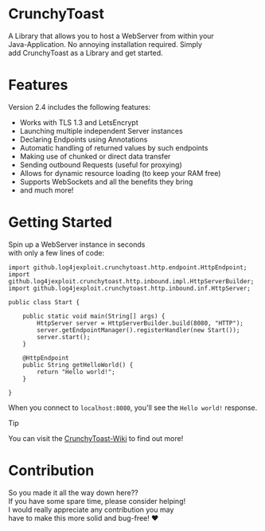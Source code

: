 # CrunchyToast

A Library that allows you to host a WebServer from within your  
Java-Application. No annoying installation required. Simply  
add CrunchyToast as a Library and get started.


# Features

Version 2.4 includes the following features:
- Works with TLS 1.3 and LetsEncrypt
- Launching multiple independent Server instances
- Declaring Endpoints using Annotations
- Automatic handling of returned values by such endpoints
- Making use of chunked or direct data transfer
- Sending outbound Requests (useful for proxying)
- Allows for dynamic resource loading (to keep your RAM free)
- Supports WebSockets and all the benefits they bring
- and much more!


# Getting Started

Spin up a WebServer instance in seconds  
with only a few lines of code:

```
import github.log4jexploit.crunchytoast.http.endpoint.HttpEndpoint;
import github.log4jexploit.crunchytoast.http.inbound.impl.HttpServerBuilder;
import github.log4jexploit.crunchytoast.http.inbound.inf.HttpServer;

public class Start {

    public static void main(String[] args) {
        HttpServer server = HttpServerBuilder.build(8080, "HTTP");
        server.getEndpointManager().registerHandler(new Start());
        server.start();
    }

    @HttpEndpoint
    public String getHelloWorld() {
        return "Hello world!";
    }

}
```
When you connect to `localhost:8080`, you'll see the `Hello world!` response.

> [!TIP]
> You can visit the [CrunchyToast-Wiki](https://github.com/Log4JExploit/CrunchyToast/wiki) to find out more!

# Contribution

So you made it all the way down here??  
If you have some spare time, please consider helping!  
I would really appreciate any contribution you may  
have to make this more solid and bug-free! ❤️
